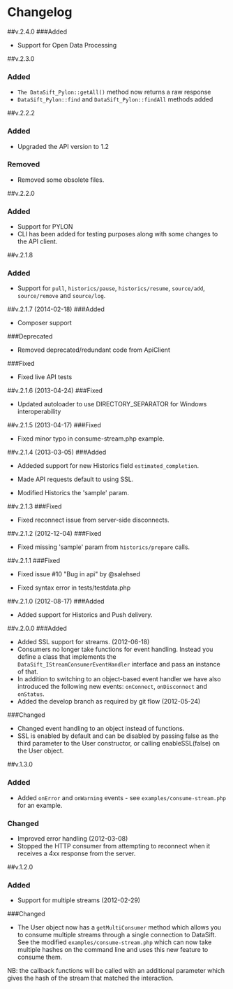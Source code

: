 Changelog
=========================
##v.2.4.0
###Added
* Support for Open Data Processing

##v.2.3.0 
### Added
* ```The DataSift_Pylon::getAll()``` method now returns a raw response
* ```DataSift_Pylon::find``` and ```DataSift_Pylon::findAll``` methods added

##v.2.2.2 
### Added
* Upgraded the API version to 1.2

### Removed
* Removed some obsolete files.

##v.2.2.0 
### Added 
* Support for PYLON
* CLI has been added for testing purposes along with some changes to the API client.

##v.2.1.8 
### Added 
* Support for ```pull```, ```historics/pause```, ```historics/resume```, ```source/add```, ```source/remove``` and ```source/log```.

##v.2.1.7 (2014-02-18)
###Added 
* Composer support

###Deprecated
* Removed deprecated/redundant code from ApiClient

###Fixed
* Fixed live API tests

##v.2.1.6 (2013-04-24)
###Fixed
* Updated autoloader to use DIRECTORY_SEPARATOR for Windows interoperability 

##v.2.1.5 (2013-04-17)
###Fixed
* Fixed minor typo in consume-stream.php example. 

##v.2.1.4 (2013-03-05)
###Added 
* Addeded support for new Historics field ```estimated_completion```.

* Made API requests default to using SSL.

* Modified Historics the 'sample' param. 

##v.2.1.3 
###Fixed 
* Fixed reconnect issue from server-side disconnects.

##v.2.1.2 (2012-12-04)
###Fixed 
* Fixed missing 'sample' param from ```historics/prepare``` calls. 

##v.2.1.1 
###Fixed 
* Fixed issue #10 "Bug in api" by @salehsed

* Fixed syntax error in tests/testdata.php

##v.2.1.0 (2012-08-17)
###Added 
* Added support for Historics and Push delivery. 

##v.2.0.0
###Added
* Added SSL support for streams. (2012-06-18)
* Consumers no longer take functions for event handling. Instead you define a class that implements the ```DataSift_IStreamConsumerEventHandler``` interface and pass an instance of that. 
* In addition to switching to an object-based event handler we have also introduced the following new events: ```onConnect```, ```onDisconnect``` and ```onStatus```.
* Added the develop branch as required by git flow (2012-05-24)
 
###Changed 
* Changed event handling to an object instead of functions.
* SSL is enabled by default and can be disabled by passing false as the third parameter to the User constructor, or calling enableSSL(false) on the User object.

##v.1.3.0 
### Added
* Added ```onError``` and ```onWarning``` events - see ```examples/consume-stream.php``` for an example.

### Changed
* Improved error handling (2012-03-08)
* Stopped the HTTP consumer from attempting to reconnect when it receives a 4xx response from the server.

##v.1.2.0 
### Added
* Support for multiple streams (2012-02-29)

###Changed
* The User object now has a ```getMultiConsumer``` method which allows you to consume multiple streams through a single connection to DataSift. See the modified ```examples/consume-stream.php``` which can now take multiple hashes on the command line and uses this new feature to consume them.

NB: the callback functions will be called with an additional parameter which gives the hash of the stream that matched the interaction.
